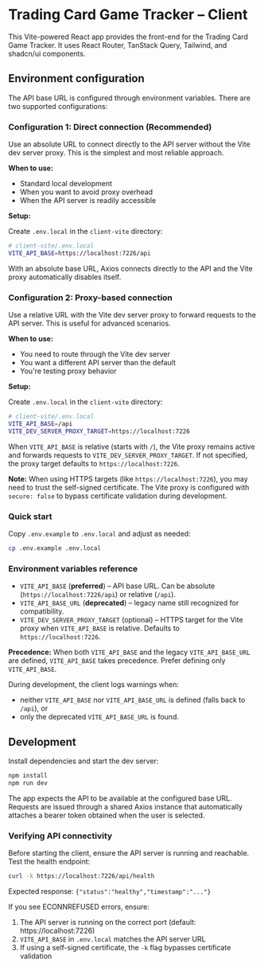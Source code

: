 # Trading Card Game Tracker – Client

This Vite-powered React app provides the front-end for the Trading Card Game Tracker. It uses React Router, TanStack Query, Tailwind, and shadcn/ui components.

## Environment configuration

The API base URL is configured through environment variables. There are two supported configurations:

### Configuration 1: Direct connection (Recommended)

Use an absolute URL to connect directly to the API server without the Vite dev server proxy. This is the simplest and most reliable approach.

**When to use:**

- Standard local development
- When you want to avoid proxy overhead
- When the API server is readily accessible

**Setup:**

Create `.env.local` in the `client-vite` directory:

```bash
# client-vite/.env.local
VITE_API_BASE=https://localhost:7226/api
```

With an absolute base URL, Axios connects directly to the API and the Vite proxy automatically disables itself.

### Configuration 2: Proxy-based connection

Use a relative URL with the Vite dev server proxy to forward requests to the API server. This is useful for advanced scenarios.

**When to use:**

- You need to route through the Vite dev server
- You want a different API server than the default
- You're testing proxy behavior

**Setup:**

Create `.env.local` in the `client-vite` directory:

```bash
# client-vite/.env.local
VITE_API_BASE=/api
VITE_DEV_SERVER_PROXY_TARGET=https://localhost:7226
```

When `VITE_API_BASE` is relative (starts with `/`), the Vite proxy remains active and forwards requests to `VITE_DEV_SERVER_PROXY_TARGET`. If not specified, the proxy target defaults to `https://localhost:7226`.

**Note:** When using HTTPS targets (like `https://localhost:7226`), you may need to trust the self-signed certificate. The Vite proxy is configured with `secure: false` to bypass certificate validation during development.

### Quick start

Copy `.env.example` to `.env.local` and adjust as needed:

```bash
cp .env.example .env.local
```

### Environment variables reference

- `VITE_API_BASE` (**preferred**) – API base URL. Can be absolute (`https://localhost:7226/api`) or relative (`/api`).
- `VITE_API_BASE_URL` (**deprecated**) – legacy name still recognized for compatibility.
- `VITE_DEV_SERVER_PROXY_TARGET` (optional) – HTTPS target for the Vite proxy when `VITE_API_BASE` is relative. Defaults to `https://localhost:7226`.

**Precedence:** When both `VITE_API_BASE` and the legacy `VITE_API_BASE_URL` are defined, `VITE_API_BASE` takes precedence. Prefer defining only `VITE_API_BASE`.

During development, the client logs warnings when:

- neither `VITE_API_BASE` nor `VITE_API_BASE_URL` is defined (falls back to `/api`), or
- only the deprecated `VITE_API_BASE_URL` is found.

## Development

Install dependencies and start the dev server:

```bash
npm install
npm run dev
```

The app expects the API to be available at the configured base URL. Requests are issued through a shared Axios instance that automatically attaches a bearer token obtained when the user is selected.

### Verifying API connectivity

Before starting the client, ensure the API server is running and reachable. Test the health endpoint:

```bash
curl -k https://localhost:7226/api/health
```

Expected response: `{"status":"healthy","timestamp":"..."}`

If you see ECONNREFUSED errors, ensure:

1. The API server is running on the correct port (default: https://localhost:7226)
2. `VITE_API_BASE` in `.env.local` matches the API server URL
3. If using a self-signed certificate, the `-k` flag bypasses certificate validation
